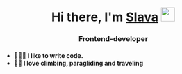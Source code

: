 <h1 align="center">Hi there, I'm <a href="https://t.me/molotka" target="_blank">Slava</a> 
<img src="https://github.com/blackcater/blackcater/raw/main/images/Hi.gif" height="32"/></h1>
<h3 align="center">Frontend-developer</h3>
<h4>
<ul>
<li>👨🏻‍💻 I like to write code.</li>
<li>🧗‍♂️ I love climbing, paragliding and traveling</li>
</ul>
</h4>
